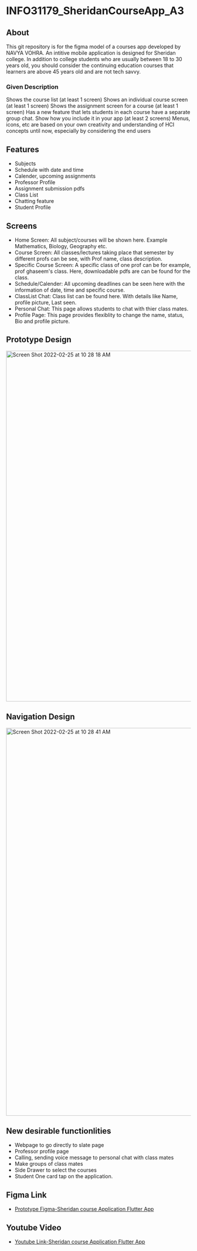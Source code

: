 # INFO31179_SheridanCourseApp_A3

## About

This git repository is for the figma model of a courses app developed by NAVYA VOHRA.
An intitive mobile application is designed for Sheridan college. In addition to college students who are usually between 18 to 30 years old, you should consider the continuing education courses that learners are above 45 years old and are not tech savvy.

### Given Description

Shows the course list (at least 1 screen)
Shows an individual course screen (at least 1 screen)
Shows the assignment screen for a course (at least 1 screen)
Has a new feature that lets students in each course have a separate group chat. Show how you include it in your app (at least 2 screens)
Menus, icons, etc are based on your own creativity and understanding of HCI concepts until now, especially by considering the end users

## Features

- Subjects
- Schedule with date and time
- Calender, upcoming assignments
- Professor Profile
- Assignment submission pdfs
- Class List
- Chatting feature
- Student Profile

## Screens

- Home Screen: All subject/courses will be shown here. Example Mathematics, Biology, Geography etc.
- Course Screen: All classes/lectures taking place that semester by different profs can be see, with Prof name, class description.
- Specific Course Screen: A specific class of one prof can be for example, prof ghaseem's class. Here, downloadable pdfs are can be found for the class.
- Schedule/Calender: All upcoming deadlines can be seen here with the information of date, time and specific course.
- ClassList Chat: Class list can be found here. With details like Name, profile picture, Last seen.
- Personal Chat: This page allows students to chat with thier class mates.
- Profile Page: This page provides flexiblity to change the name, status, Bio and profile picture.

## Prototype Design

<img width="954" alt="Screen Shot 2022-02-25 at 10 28 18 AM" src="https://user-images.githubusercontent.com/69279321/155741847-e5d0bf8a-9429-4c27-9b26-fc6d1ebe5395.png">

## Navigation Design

<img width="1055" alt="Screen Shot 2022-02-25 at 10 28 41 AM" src="https://user-images.githubusercontent.com/69279321/155741909-4cd39970-f26a-4f1f-be39-60354d2dd209.png">

## New desirable functionlities

- Webpage to go directly to slate page
- Professor profile page
- Calling, sending voice message to personal chat with class mates
- Make groups of class mates
- Side Drawer to select the courses
- Student One card tap on the application.

## Figma Link

- [Prototype Figma-Sheridan course Application Flutter App](https://www.figma.com/file/MGZuFqzJTyu9aImrvjwUYf/Sheridan-Course-App?node-id=0%3A1)

## Youtube Video 

- [Youtube Link-Sheridan course Application Flutter App]()
